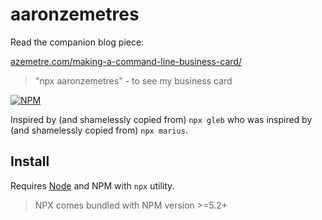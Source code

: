 # aaronzemetres

Read the companion blog piece:

[azemetre.com/making-a-command-line-business-card/](https://azemetre.com/making-a-command-line-business-card/)

> &#34;npx aaronzemetres&#34; - to see my business card

[![NPM](https://nodei.co/npm/aaronzemetres.png?compact=true)](https://nodei.co/npm/aaronzemetres/)

Inspired by (and shamelessly copied from) `npx gleb` who was inspired by
(and shamelessly copied from) `npx marius`.

## Install

Requires [Node](https://nodejs.org/en/) and NPM with `npx` utility.

> NPX comes bundled with NPM version >=5.2+


